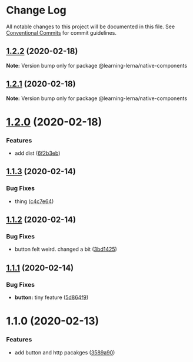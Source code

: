 # Change Log

All notable changes to this project will be documented in this file.
See [Conventional Commits](https://conventionalcommits.org) for commit guidelines.

## [1.2.2](https://github.com/chrisventura/learning-lerna/compare/@learning-lerna/native-components@1.2.1...@learning-lerna/native-components@1.2.2) (2020-02-18)

**Note:** Version bump only for package @learning-lerna/native-components





## [1.2.1](https://github.com/chrisventura/learning-lerna/compare/@learning-lerna/native-components@1.2.0...@learning-lerna/native-components@1.2.1) (2020-02-18)

**Note:** Version bump only for package @learning-lerna/native-components





# [1.2.0](https://github.com/chrisventura/learning-lerna/compare/@learning-lerna/native-components@1.1.3...@learning-lerna/native-components@1.2.0) (2020-02-18)


### Features

* add dist ([6f2b3eb](https://github.com/chrisventura/learning-lerna/commit/6f2b3eb))





## [1.1.3](https://github.com/chrisventura/learning-lerna/compare/@learning-lerna/native-components@1.1.2...@learning-lerna/native-components@1.1.3) (2020-02-14)


### Bug Fixes

* thing ([c4c7e64](https://github.com/chrisventura/learning-lerna/commit/c4c7e64))





## [1.1.2](https://github.com/chrisventura/learning-lerna/compare/@learning-lerna/native-components@1.1.1...@learning-lerna/native-components@1.1.2) (2020-02-14)


### Bug Fixes

* button felt weird. changed a bit ([3bd1425](https://github.com/chrisventura/learning-lerna/commit/3bd1425))





## [1.1.1](https://github.com/chrisventura/learning-lerna/compare/@learning-lerna/native-components@1.1.0...@learning-lerna/native-components@1.1.1) (2020-02-14)


### Bug Fixes

* **button:** tiny feature ([5d864f9](https://github.com/chrisventura/learning-lerna/commit/5d864f9))





# 1.1.0 (2020-02-13)


### Features

* add button and http pacakges ([3589a90](https://github.com/chrisventura/learning-lerna/commit/3589a90))
